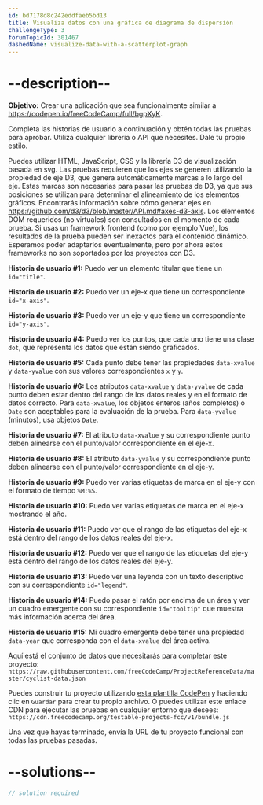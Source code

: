 ```yaml
---
id: bd7178d8c242eddfaeb5bd13
title: Visualiza datos con una gráfica de diagrama de dispersión
challengeType: 3
forumTopicId: 301467
dashedName: visualize-data-with-a-scatterplot-graph
---
```


# --description--

**Objetivo:** Crear una aplicación que sea funcionalmente similar a <a href="https://codepen.io/freeCodeCamp/full/bgpXyK" target="_blank" rel="noopener noreferrer nofollow">https://codepen.io/freeCodeCamp/full/bgpXyK</a>.

Completa las historias de usuario a continuación y obtén todas las pruebas para aprobar. Utiliza cualquier librería o API que necesites. Dale tu propio estilo.

Puedes utilizar HTML, JavaScript, CSS y la librería D3 de visualización basada en svg. Las pruebas requieren que los ejes se generen utilizando la propiedad de eje D3, que genera automáticamente marcas a lo largo del eje. Estas marcas son necesarias para pasar las pruebas de D3, ya que sus posiciones se utilizan para determinar el alineamiento de los elementos gráficos. Encontrarás información sobre cómo generar ejes en <https://github.com/d3/d3/blob/master/API.md#axes-d3-axis>. Los elementos DOM requeridos (no virtuales) son consultados en el momento de cada prueba. Si usas un framework frontend (como por ejemplo Vue), los resultados de la prueba pueden ser inexactos para el contenido dinámico. Esperamos poder adaptarlos eventualmente, pero por ahora estos frameworks no son soportados por los proyectos con D3.

**Historia de usuario #1:** Puedo ver un elemento titular que tiene un `id="title"`.

**Historia de usuario #2:** Puedo ver un eje-x que tiene un correspondiente `id="x-axis"`.

**Historia de usuario #3:** Puedo ver un eje-y que tiene un correspondiente `id="y-axis"`.

**Historia de usuario #4:** Puedo ver los puntos, que cada uno tiene una clase `dot`, que representa los datos que están siendo graficados.

**Historia de usuario #5:** Cada punto debe tener las propiedades `data-xvalue` y `data-yvalue` con sus valores correspondientes `x` y `y`.

**Historia de usuario #6:** Los atributos `data-xvalue` y `data-yvalue` de cada punto deben estar dentro del rango de los datos reales y en el formato de datos correcto. Para `data-xvalue`, los objetos enteros (años completos) o `Date` son aceptables para la evaluación de la prueba. Para `data-yvalue` (minutos), usa objetos `Date`.

**Historia de usuario #7:** El atributo `data-xvalue` y su correspondiente punto deben alinearse con el punto/valor correspondiente en el eje-x.

**Historia de usuario #8:** El atributo `data-yvalue` y su correspondiente punto deben alinearse con el punto/valor correspondiente en el eje-y.

**Historia de usuario #9:** Puedo ver varias etiquetas de marca en el eje-y con el formato de tiempo `%M:%S`.

**Historia de usuario #10:** Puedo ver varias etiquetas de marca en el eje-x mostrando el año.

**Historia de usuario #11:** Puedo ver que el rango de las etiquetas del eje-x está dentro del rango de los datos reales del eje-x.

**Historia de usuario #12:** Puedo ver que el rango de las etiquetas del eje-y está dentro del rango de los datos reales del eje-y.

**Historia de usuario #13:** Puedo ver una leyenda con un texto descriptivo con su correspondiente `id="legend"`.

**Historia de usuario #14:** Puedo pasar el ratón por encima de un área y ver un cuadro emergente con su correspondiente `id="tooltip"` que muestra más información acerca del área.

**Historia de usuario #15:** Mi cuadro emergente debe tener una propiedad `data-year` que corresponda con el `data-xvalue` del área activa.

Aquí está el conjunto de datos que necesitarás para completar este proyecto: `https://raw.githubusercontent.com/freeCodeCamp/ProjectReferenceData/master/cyclist-data.json`

Puedes construir tu proyecto utilizando <a href='https://codepen.io/pen?template=MJjpwO' target="_blank" rel="noopener noreferrer nofollow">esta plantilla CodePen</a> y haciendo clic en `Guardar` para crear tu propio archivo. O puedes utilizar este enlace CDN para ejecutar las pruebas en cualquier entorno que desees: `https://cdn.freecodecamp.org/testable-projects-fcc/v1/bundle.js`

Una vez que hayas terminado, envía la URL de tu proyecto funcional con todas las pruebas pasadas.

# --solutions--

```js
// solution required
```
